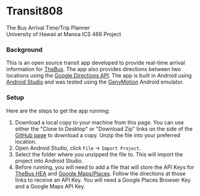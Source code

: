 # Transit808
The Bus Arrival Time/Trip Planner  
University of Hawaii at Manoa ICS 466 Project

### Background
This is an open source transit app developed to provide real-time arrival information for [TheBus](http://www.thebus.org). The app also provides directions between two locations using the [Google Directions API](https://developers.google.com/maps/documentation/directions/). The app is built in Android  using [Android Studio](http://developer.android.com) and was tested using the [GenyMotion](http://www.genymotion.com) Android emulator.

### Setup
Here are the steps to get the app running:

1. Download a local copy to your machine from this page. You can use either the "Clone to Desktop" or "Download Zip" links on the side of the [GitHub page](https://github.com/eduardgamiao/Transit808/) to download a copy. Unzip the file into your preferred location.
2. Open Android Studio, click `File` -> `Import Project`.
3. Select the folder where you unzipped the file to. This will import the project into Android Studio.
4. Before running, you will need to add a file that will store the API Keys for [TheBus HEA](http://hea.thebus.org/api_info.asp) and [Google Maps/Places](https://console.developers.google.com/project). Follow the directions at those links to receive an API Key. You will need a Google Places Browser Key and a Google Maps API Key. 
